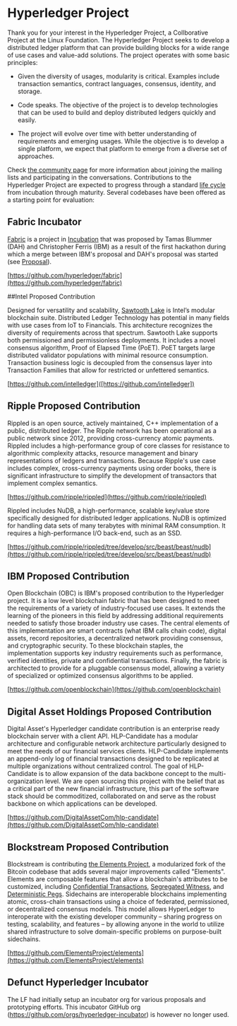 # Hyperledger Project

Thank you for your interest in the Hyperledger Project, a Collborative Project at the Linux Foundation. The Hyperledger Project seeks to develop a distributed ledger platform that can provide building blocks for a wide range of use cases and value-add solutions. The project operates with some basic principles:

* Given the diversity of usages, modularity is critical. Examples include transaction semantics, contract languages, consensus, identity, and storage.

* Code speaks. The objective of the project is to develop technologies that can be used to build and deploy distributed ledgers quickly and easily.

* The project will evolve over time with better understanding of requirements and emerging usages. While the objective is to develop a single platform, we expect that platform to emerge from a diverse set of approaches.

Check [the community page](http://hyperledger.org/community) for more information about joining the mailing lists and participating in the conversations. Contributions to the Hyperledger Project are expected to progress through a standard [life cycle](https://github.com/hyperledger/hyperledger/wiki/Project-Lifecycle) from incubation through maturity. Several codebases have been offered as a starting point for evaluation:

## Fabric Incubator

[Fabric](https://github.com/hyperledger/fabric) is a project in [Incubation](https://github.com/orgs/hyperledger-incubator) that was proposed by Tamas Blummer (DAH) and Christopher Ferris (IBM) as a result of the first hackathon during which a merge between IBM's proposal and DAH's proposal was started (see [Proposal](https://docs.google.com/document/d/1XECRVN9hXGrjAjysrnuNSdggzAKYm6XESR6KmABwhkE)).

[https://github.com/hyperledger/fabric](https://github.com/hyperledger/fabric)

##Intel Proposed Contribution

Designed for versatility and scalability, [Sawtooth Lake](http://intelledger.github.io/) is Intel’s modular blockchain suite.  Distributed Ledger Technology has potential in many fields with use cases from IoT to Financials.  This architecture recognizes the diversity of requirements across that spectrum.  Sawtooth Lake supports both permissioned and permissionless deployments.  It includes a novel consensus algorithm, Proof of Elapsed Time (PoET).  PoET targets large distributed validator populations with minimal resource consumption.  Transaction business logic is decoupled from the consensus layer into Transaction Families that allow for restricted or unfettered semantics.

[https://github.com/intelledger]([https://github.com/intelledger])

## Ripple Proposed Contribution

Rippled is an open source, actively maintained, C++ implementation of a public, distributed ledger. The Ripple network has been operational as a public network since 2012, providing cross-currency atomic payments. Rippled includes a high-performance group of core classes for resistance to algorithmic complexity attacks, resource management and binary representations of ledgers and transactions. Because Ripple's use case includes complex, cross-currency payments using order books, there is significant infrastructure to simplify the development of transactors that implement complex semantics.

[https://github.com/ripple/rippled](https://github.com/ripple/rippled)

Rippled includes NuDB, a high-performance, scalable key/value store specifically designed for distributed ledger applications. NuDB is optimized for handling data sets of many terabytes with minimal RAM consumption. It requires a high-performance I/O back-end, such as an SSD.

[https://github.com/ripple/rippled/tree/develop/src/beast/beast/nudb](https://github.com/ripple/rippled/tree/develop/src/beast/beast/nudb)

## IBM Proposed Contribution

Open Blockchain (OBC) is IBM's proposed contribution to the Hyperledger project. It is a low level blockchain fabric that has been designed to meet the requirements of a variety of industry-focused use cases. It extends the learning of the pioneers in this field by addressing additional requirements needed to satisfy those broader industry use cases. The central elements of this implementation are smart contracts (what IBM calls chain code), digital assets, record repositories, a decentralized network providing consensus, and cryptographic security. To these blockchain staples, the implementation supports key industry requirements such as performance, verified identities, private and confidential transactions. Finally, the fabric is architected to provide for a pluggable consensus model, allowing a variety of specialized or optimized consensus algorithms to be applied.

[https://github.com/openblockchain](https://github.com/openblockchain)

## Digital Asset Holdings Proposed Contribution

Digital Asset's Hyperledger candidate contribution is an enterprise ready blockchain server with a client API. HLP-Candidate has a modular architecture and configurable network architecture particularly designed to meet the needs of our financial services clients. HLP-Candidate implements an append-only log of financial transactions designed to be replicated at multiple organizations without centralized control. The goal of HLP-Candidate is to allow expansion of the data backbone concept to the multi-organization level. We are open sourcing this project with the belief that as a critical part of the new financial infrastructure, this part of the software stack should be commoditized, collaborated on and serve as the robust backbone on which applications can be developed.

[https://github.com/DigitalAssetCom/hlp-candidate](https://github.com/DigitalAssetCom/hlp-candidate)

## Blockstream Proposed Contribution

Blockstream is contributing [the Elements Project](https://elementsproject.org), a modularized fork of the Bitcoin codebase that adds several major improvements called "Elements".  Elements are composable features that allow a blockchain's attributes to be customized, including [Confidential Transactions](https://elementsproject.org/elements/confidential-transactions), [Segregated Witness](https://elementsproject.org/elements/segregated-witness), and [Deterministic Pegs](https://elementsproject.org/elements/deterministic-pegs).  Sidechains are interoperable blockchains implementing atomic, cross-chain transactions using a choice of federated, permissioned, or decentralized consensus models.  This model allows HyperLedger to interoperate with the existing developer community – sharing progress on testing, scalability, and features – by allowing anyone in the world to utilize shared infrastructure to solve domain-specific problems on purpose-built sidechains.

[https://github.com/ElementsProject/elements](https://github.com/ElementsProject/elements)

## Defunct Hyperledger Incubator

The LF had initially setup an incubator org for various proposals and prototyping efforts. This incubator GitHub org (https://github.com/orgs/hyperledger-incubator) is however no longer used.

